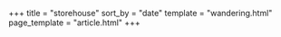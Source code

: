 +++
title = "storehouse"
sort_by = "date"
template = "wandering.html"
page_template = "article.html"
+++